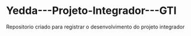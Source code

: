 # Yedda---Projeto-Integrador---GTI
Repositorio criado para registrar o desenvolvimento do projeto integrador
